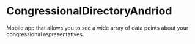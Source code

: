 # CongressionalDirectoryAndriod
Mobile app that allows you to see a wide array of data points about your congressional representatives.
